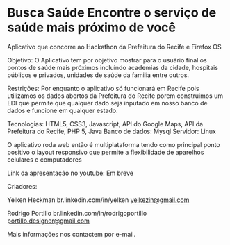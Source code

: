 Busca Saúde
Encontre o serviço de saúde mais próximo de você
==========

Aplicativo que concorre ao Hackathon da Prefeitura do Recife e Firefox OS

Objetivo: O Aplicativo tem por objetivo mostrar para o usuário final os pontos de saúde mais próximos incluindo academias da cidade, hospitais públicos e privados, unidades de saúde da familia entre outros.

Restrições: Por enquanto o aplicativo só funcionará em Recife pois utilizamos os dados abertos da Prefeitura do Recife porem construimos um EDI que permite que qualquer dado seja inputado em nosso banco de dados e funcione em qualquer estado.

Tecnologias: HTML5, CSS3, Javascript, API do Google Maps, API da Prefeitura do Recife, PHP 5, Java
Banco de dados: Mysql
Servidor: Linux

O aplicativo roda web então é multiplataforma tendo como principal ponto positivo o layout responsivo que permite a flexibilidade de aparelhos celulares e computadores

Link da apresentação no youtube: Em breve

Criadores:

Yelken Heckman
br.linkedin.com/in/yelken
yelkezin@gmail.com

Rodrigo Portillo
br.linkedin.com/in/rodrigoportillo
portillo.designer@gmail.com

Mais informações nos contactem por e-mail.
